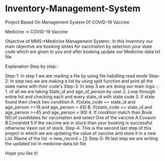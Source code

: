 # Inventory-Management-System
Project Based On Management System Of COVID-19 Vaccine

Medicine -> COVID-19 Vaccine

Objective of MMS->Medicine Management System::
In this Inventory our main objective are booking slotes for vaccination by selection your state code which are given to you and after booking update our Medicine-data.txt file.

Explanation Step by step::

Step-1: In step 1 we are reading a file by using file habdling read mode
Step-2: In step two we are making a list by using split function and print all the state name with their code's
Step-3: In step 3 we are doing our main logic ::  
                                     1. of all we are taking State_id and age_of_person by user
                                     2. Loop through entire list and checking each and every state_id with state code
                                     3. If state found then check two condition 
                                                                 A. if(state_code == state_id and age_person >=18 and age_person < 45)
                                                                 B. if(state_code == state_id and age_person >=45 and age_person < 90)
                                     4. If condition match than Book NO.of condidates for vaccination and select One of the vaccine
                                                                                                                         A.Covaxin
                                                                                                                         B.Covisheld
                                     5.If the vaccine are in stock than your booking is successful otherwise Vaxin out of stock.
Step-4: This is the second last step of this project in which we are updating the value of vaccine and store it in a new List (Name of the list -> new_record = [])
Step-5: IN last step we are writing the updated list in medicine-data.txt file

Hope you like it!
